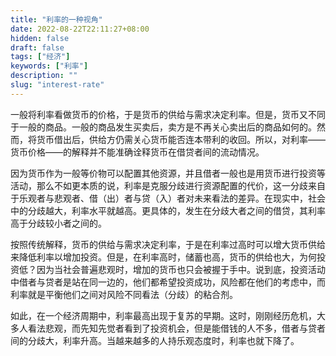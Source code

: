 ```yaml
---
title: "利率的一种视角"
date: 2022-08-22T22:11:27+08:00
hidden: false
draft: false
tags: ["经济"]
keywords: ["利率"]
description: ""
slug: "interest-rate"
---
```

一般将利率看做货币的价格，于是货币的供给与需求决定利率。但是，货币又不同于一般的商品。一般的商品发生买卖后，卖方是不再关心卖出后的商品如何的。然而，将货币借出后，供给方仍需关心货币能否连本带利的收回。所以，对利率——货币价格——的解释并不能准确诠释货币在借贷者间的流动情况。

因为货币作为一般等价物可以配置其他资源，并且借者一般也是用货币进行投资等活动，那么不如更本质的说，利率是克服分歧进行资源配置的代价，这一分歧来自于乐观者与悲观者、借（出）者与贷（入）者对未来看法的差异。在现实中，社会中的分歧越大，利率水平就越高。更具体的，发生在分歧大者之间的借贷，其利率高于分歧较小者之间的。

按照传统解释，货币的供给与需求决定利率，于是在利率过高时可以增大货币供给来降低利率以增加投资。但是，在利率高时，储蓄也高，货币的供给也大，为何投资低？因为当社会普遍悲观时，增加的货币也只会被握于手中。说到底，投资活动中借者与贷者是站在同一边的，他们都希望投资成功，风险都在他们的考虑中，而利率就是平衡他们之间对风险不同看法（分歧）的粘合剂。

如此，在一个经济周期中，利率最高出现于复苏的早期。这时，刚刚经历危机，大多人看法悲观，而先知先觉者看到了投资机会，但是能借钱的人不多，借者与贷者间的分歧大，利率升高。当越来越多的人持乐观态度时，利率也就下降了。
